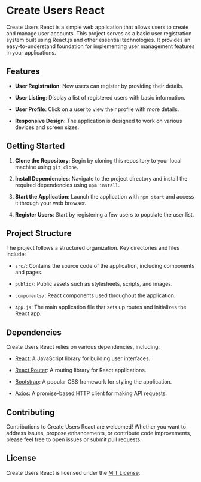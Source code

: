 # Create Users React

Create Users React is a simple web application that allows users to create and manage user accounts. This project serves as a basic user registration system built using React.js and other essential technologies. It provides an easy-to-understand foundation for implementing user management features in your applications.

## Features

- **User Registration**: New users can register by providing their details.

- **User Listing**: Display a list of registered users with basic information.

- **User Profile**: Click on a user to view their profile with more details.

- **Responsive Design**: The application is designed to work on various devices and screen sizes.

## Getting Started

1. **Clone the Repository**: Begin by cloning this repository to your local machine using `git clone`.

2. **Install Dependencies**: Navigate to the project directory and install the required dependencies using `npm install`.

3. **Start the Application**: Launch the application with `npm start` and access it through your web browser.

4. **Register Users**: Start by registering a few users to populate the user list.

## Project Structure

The project follows a structured organization. Key directories and files include:

- `src/`: Contains the source code of the application, including components and pages.

- `public/`: Public assets such as stylesheets, scripts, and images.

- `components/`: React components used throughout the application.

- `App.js`: The main application file that sets up routes and initializes the React app.

## Dependencies

Create Users React relies on various dependencies, including:

- [React](https://reactjs.org/): A JavaScript library for building user interfaces.

- [React Router](https://reactrouter.com/): A routing library for React applications.

- [Bootstrap](https://getbootstrap.com/): A popular CSS framework for styling the application.

- [Axios](https://axios-http.com/): A promise-based HTTP client for making API requests.

## Contributing

Contributions to Create Users React are welcomed! Whether you want to address issues, propose enhancements, or contribute code improvements, please feel free to open issues or submit pull requests.

## License

Create Users React is licensed under the [MIT License](LICENSE.md).
